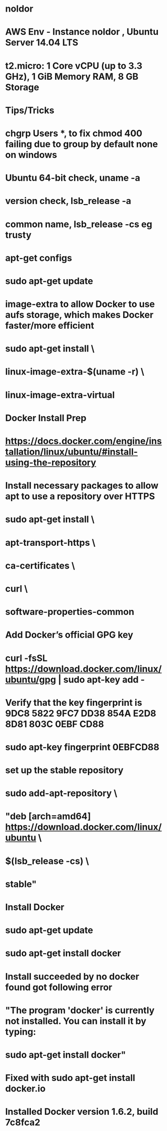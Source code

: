 # noldor
# AWS Env - Instance noldor , Ubuntu Server 14.04 LTS
#           t2.micro: 1 Core vCPU (up to 3.3 GHz), 1 GiB Memory RAM, 8 GB Storage

# Tips/Tricks
#  chgrp Users *, to fix chmod 400 failing due to group by default none on windows
#  Ubuntu 64-bit check, uname -a
#         version check, lsb_release -a
#         common name, lsb_release -cs eg trusty

#
# apt-get configs
#
# sudo apt-get update
# image-extra to allow Docker to use aufs storage, which makes Docker faster/more efficient
# sudo apt-get install \ 
#    linux-image-extra-$(uname -r) \
#    linux-image-extra-virtual
#
# Docker Install Prep
# https://docs.docker.com/engine/installation/linux/ubuntu/#install-using-the-repository
# Install necessary packages to allow apt to use a repository over HTTPS
# sudo apt-get install \
#    apt-transport-https \
#    ca-certificates \
#    curl \
#    software-properties-common
# Add Docker’s official GPG key
# curl -fsSL https://download.docker.com/linux/ubuntu/gpg | sudo apt-key add -
# Verify that the key fingerprint is 9DC8 5822 9FC7 DD38 854A E2D8 8D81 803C 0EBF CD88
# sudo apt-key fingerprint 0EBFCD88
#
# set up the stable repository
# sudo add-apt-repository \
#   "deb [arch=amd64] https://download.docker.com/linux/ubuntu \
#   $(lsb_release -cs) \
#   stable"
# 
# Install Docker
# sudo apt-get update
# sudo apt-get install docker
#
# Install succeeded by no docker found got following error
# "The program 'docker' is currently not installed. You can install it by typing:
# sudo apt-get install docker"
#
# Fixed with sudo apt-get install docker.io
# Installed Docker version 1.6.2, build 7c8fca2


